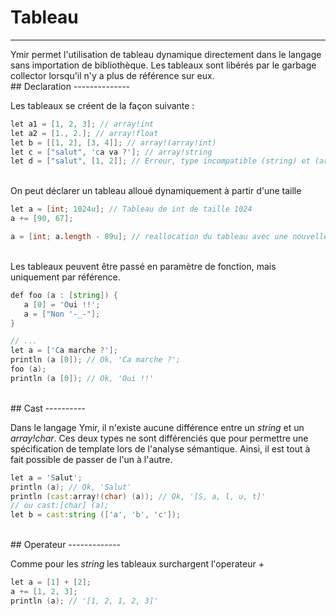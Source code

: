 # Tableau
 <hr>
Ymir permet l'utilisation de tableau dynamique directement dans le langage sans importation de bibliothèque. 
Les tableaux sont libérés par le garbage collector lorsqu'il n'y a plus de référence sur eux.
<br>
## Declaration
--------------

Les tableaux se créent de la façon suivante :

```D
let a1 = [1, 2, 3]; // array!int
let a2 = [1., 2.]; // array!float
let b = [[1, 2], [3, 4]]; // array!(array!int)
let c = ["salut", 'ca va ?']; // array!string
let d = ["salut", [1, 2]]; // Erreur, type incompatible (string) et (array!int)
```
<br>
On peut déclarer un tableau alloué dynamiquement à partir d'une taille

```D
let a = [int; 1024u]; // Tableau de int de taille 1024
a += [90, 67];

a = [int; a.length - 89u]; // reallocation du tableau avec une nouvelle taille.

```

<br>
Les tableaux peuvent être passé en paramètre de fonction, mais uniquement par référence.

```D
def foo (a : [string]) {
   a [0] = 'Oui !!';
   a = ["Non '-_-"];
}

// ...
let a = ['Ca marche ?'];
println (a [0]); // Ok, 'Ca marche ?';
foo (a);
println (a [0]); // Ok, 'Oui !!'
```

<br>
## Cast
----------

Dans le langage Ymir, il n'existe aucune différence entre un _string_ et un _array!char_. Ces deux types ne sont différenciés que pour permettre une spécification de template lors de l'analyse sémantique.
Ainsi, il est tout à fait possible de passer de l'un à l'autre.


``` D
let a = 'Salut';
println (a); // Ok, 'Salut'
println (cast:array!(char) (a)); // Ok, '[S, a, l, u, t]'
// ou cast:[char] (a);
let b = cast:string (['a', 'b', 'c']);

```

<br>
## Operateur
-------------

Comme pour les _string_ les tableaux surchargent l'operateur _+_

```D
let a = [1] + [2];
a += [1, 2, 3]; 
println (a); // '[1, 2, 1, 2, 3]'
```

